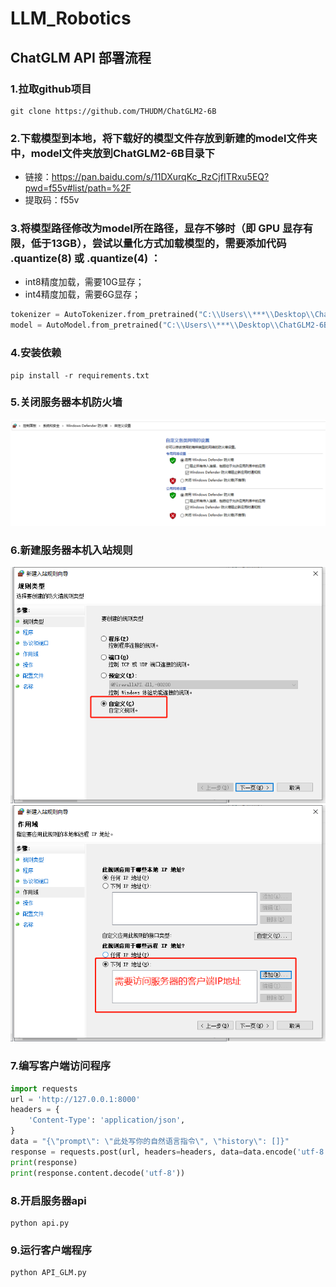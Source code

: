 # LLM_Robotics

## ChatGLM API 部署流程

### 1.拉取github项目
```shell
git clone https://github.com/THUDM/ChatGLM2-6B
```

### 2.下载模型到本地，将下载好的模型文件存放到新建的model文件夹中，model文件夹放到ChatGLM2-6B目录下
- 链接：https://pan.baidu.com/s/11DXurqKc_RzCjfITRxu5EQ?pwd=f55v#list/path=%2F
- 提取码：f55v

### 3.将模型路径修改为model所在路径，显存不够时（即 GPU 显存有限，低于13GB），尝试以量化方式加载模型的，需要添加代码 .quantize(8) 或 .quantize(4) ：
- int8精度加载，需要10G显存；
- int4精度加载，需要6G显存；
```python
tokenizer = AutoTokenizer.from_pretrained("C:\\Users\\***\\Desktop\\ChatGLM2-6B\\model", trust_remote_code=True)     # THUDM/chatglm2-6b
model = AutoModel.from_pretrained("C:\\Users\\***\\Desktop\\ChatGLM2-6B\\model", trust_remote_code=True).quantize(4).cuda()
```

### 4.安装依赖
```shell
pip install -r requirements.txt
```

### 5.关闭服务器本机防火墙
<div align=center><img src="images/关闭防火墙.png" ></div>

### 6.新建服务器本机入站规则
<div align=center><img src="images/新建入站规则1.png" ></div>
<div align=center><img src="images/新建入站规则2.png" ></div>

### 7.编写客户端访问程序
```python
import requests
url = 'http://127.0.0.1:8000'
headers = {
    'Content-Type': 'application/json',
}
data = "{\"prompt\": \"此处写你的自然语言指令\", \"history\": []}"
response = requests.post(url, headers=headers, data=data.encode('utf-8'))
print(response)
print(response.content.decode('utf-8'))
```

### 8.开启服务器api
```shell
python api.py
```

### 9.运行客户端程序
```shell
python API_GLM.py
```
